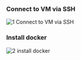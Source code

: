 ### Connect to VM via SSH

![1 Connect to VM via SSH](https://user-images.githubusercontent.com/58173938/206630580-dc735ab3-ed6a-419b-b545-f3e175f3d4e4.png)

### Install docker

![2 install docker](https://user-images.githubusercontent.com/58173938/206630608-9067c2a3-8e02-4c2e-b6ba-88942688fa2d.png)

